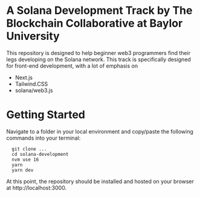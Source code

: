 # A Solana Development Track by The Blockchain Collaborative at Baylor University

This repository is designed to help beginner web3 programmers find their legs developing on the Solana network. This track is specifically designed for front-end development, with a lot of emphasis on 

- Next.js
- Tailwind.CSS
- solana/web3.js

# Getting Started
Navigate to a folder in your local environment and copy/paste the following commands into your terminal:
```
  git clone ...
  cd solana-development
  nvm use 16
  yarn
  yarn dev
```
At this point, the repository should be installed and hosted on your browser at http://localhost:3000.
